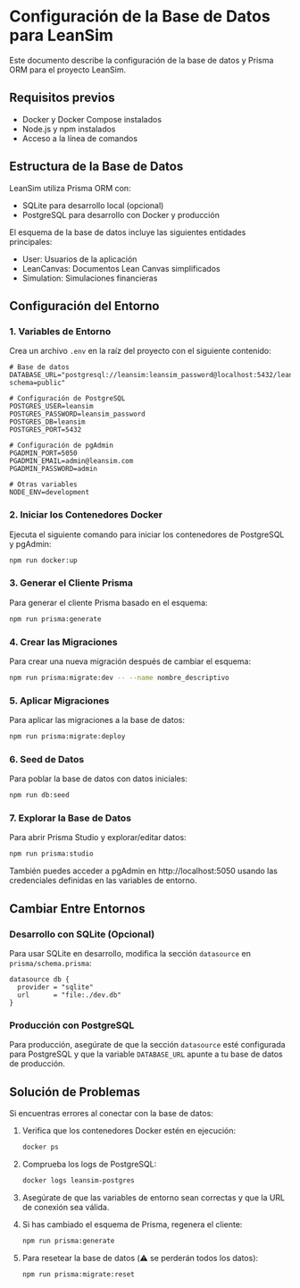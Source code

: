 # Configuración de la Base de Datos para LeanSim

Este documento describe la configuración de la base de datos y Prisma ORM para el proyecto LeanSim.

## Requisitos previos

- Docker y Docker Compose instalados
- Node.js y npm instalados
- Acceso a la línea de comandos

## Estructura de la Base de Datos

LeanSim utiliza Prisma ORM con:

- SQLite para desarrollo local (opcional)
- PostgreSQL para desarrollo con Docker y producción

El esquema de la base de datos incluye las siguientes entidades principales:

- User: Usuarios de la aplicación
- LeanCanvas: Documentos Lean Canvas simplificados
- Simulation: Simulaciones financieras

## Configuración del Entorno

### 1. Variables de Entorno

Crea un archivo `.env` en la raíz del proyecto con el siguiente contenido:

```
# Base de datos
DATABASE_URL="postgresql://leansim:leansim_password@localhost:5432/leansim?schema=public"

# Configuración de PostgreSQL
POSTGRES_USER=leansim
POSTGRES_PASSWORD=leansim_password
POSTGRES_DB=leansim
POSTGRES_PORT=5432

# Configuración de pgAdmin
PGADMIN_PORT=5050
PGADMIN_EMAIL=admin@leansim.com
PGADMIN_PASSWORD=admin

# Otras variables
NODE_ENV=development
```

### 2. Iniciar los Contenedores Docker

Ejecuta el siguiente comando para iniciar los contenedores de PostgreSQL y pgAdmin:

```bash
npm run docker:up
```

### 3. Generar el Cliente Prisma

Para generar el cliente Prisma basado en el esquema:

```bash
npm run prisma:generate
```

### 4. Crear las Migraciones

Para crear una nueva migración después de cambiar el esquema:

```bash
npm run prisma:migrate:dev -- --name nombre_descriptivo
```

### 5. Aplicar Migraciones

Para aplicar las migraciones a la base de datos:

```bash
npm run prisma:migrate:deploy
```

### 6. Seed de Datos

Para poblar la base de datos con datos iniciales:

```bash
npm run db:seed
```

### 7. Explorar la Base de Datos

Para abrir Prisma Studio y explorar/editar datos:

```bash
npm run prisma:studio
```

También puedes acceder a pgAdmin en http://localhost:5050 usando las credenciales definidas en las variables de entorno.

## Cambiar Entre Entornos

### Desarrollo con SQLite (Opcional)

Para usar SQLite en desarrollo, modifica la sección `datasource` en `prisma/schema.prisma`:

```prisma
datasource db {
  provider = "sqlite"
  url      = "file:./dev.db"
}
```

### Producción con PostgreSQL

Para producción, asegúrate de que la sección `datasource` esté configurada para PostgreSQL y que la variable `DATABASE_URL` apunte a tu base de datos de producción.

## Solución de Problemas

Si encuentras errores al conectar con la base de datos:

1. Verifica que los contenedores Docker estén en ejecución:

   ```bash
   docker ps
   ```

2. Comprueba los logs de PostgreSQL:

   ```bash
   docker logs leansim-postgres
   ```

3. Asegúrate de que las variables de entorno sean correctas y que la URL de conexión sea válida.

4. Si has cambiado el esquema de Prisma, regenera el cliente:

   ```bash
   npm run prisma:generate
   ```

5. Para resetear la base de datos (⚠️ se perderán todos los datos):
   ```bash
   npm run prisma:migrate:reset
   ```
